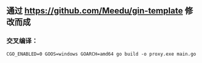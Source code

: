 ## 通过 https://github.com/Meedu/gin-template 修改而成

### 交叉编译：
``` CGO_ENABLED=0 GOOS=windows GOARCH=amd64 go build -o proxy.exe main.go ```
